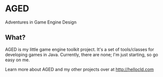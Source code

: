 AGED
====

Adventures in Game Engine Design

What?
-----
AGED is my little game engine toolkit project. It's a set of tools/classes for developing games in Java. Currently, there are none; I'm just starting, so go easy on me.

Learn more about AGED and my other projects over at http://hellocld.com
